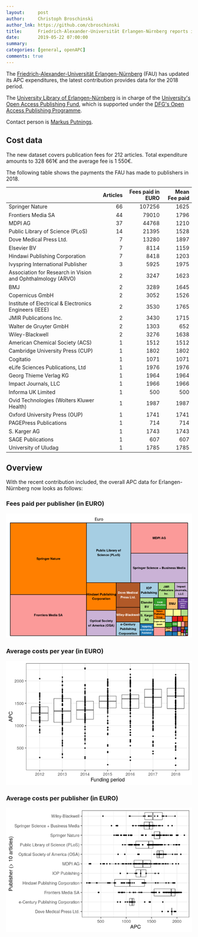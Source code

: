 ```yaml
---
layout:     post
author:     Christoph Broschinski
author_lnk: https://github.com/cbroschinski
title:      Friedrich-Alexander-Universität Erlangen-Nürnberg reports its 2018 APC expenditures
date:       2019-05-22 07:00:00
summary:    
categories: [general, openAPC]
comments: true
---
```





The [Friedrich-Alexander-Universität Erlangen-Nürnberg](https://www.fau.de/) (FAU) has updated its APC expenditures, the latest contribution provides data for the 2018 period.

The [University Library of Erlangen-Nürnberg](http://www.ub.fau.de/index-en.shtml) is in charge of the [University's Open Access Publishing Fund](https://ub.fau.de/en/writing-publishing/open-access/funding-requirements/), which is supported under the [DFG's Open Access Publishing Programme](http://www.dfg.de/en/research_funding/programmes/infrastructure/lis/funding_opportunities/open_access/).

Contact person is [Markus Putnings](mailto:markus.putnings@fau.de).

## Cost data



The new dataset covers publication fees for 212 articles. Total expenditure amounts to 328 661€ and the average fee is 1 550€.

The following table shows the payments the FAU has made to publishers in 2018.


|                                                            | Articles| Fees paid in EURO| Mean Fee paid|
|:-----------------------------------------------------------|--------:|-----------------:|-------------:|
|Springer Nature                                             |       66|            107256|          1625|
|Frontiers Media SA                                          |       44|             79010|          1796|
|MDPI AG                                                     |       37|             44768|          1210|
|Public Library of Science (PLoS)                            |       14|             21395|          1528|
|Dove Medical Press Ltd.                                     |        7|             13280|          1897|
|Elsevier BV                                                 |        7|              8114|          1159|
|Hindawi Publishing Corporation                              |        7|              8418|          1203|
|Ivyspring International Publisher                           |        3|              5925|          1975|
|Association for Research in Vision and Ophthalmology (ARVO) |        2|              3247|          1623|
|BMJ                                                         |        2|              3289|          1645|
|Copernicus GmbH                                             |        2|              3052|          1526|
|Institute of Electrical & Electronics Engineers (IEEE)      |        2|              3530|          1765|
|JMIR Publications Inc.                                      |        2|              3430|          1715|
|Walter de Gruyter GmbH                                      |        2|              1303|           652|
|Wiley-Blackwell                                             |        2|              3276|          1638|
|American Chemical Society (ACS)                             |        1|              1512|          1512|
|Cambridge University Press (CUP)                            |        1|              1802|          1802|
|Cogitatio                                                   |        1|              1071|          1071|
|eLife Sciences Publications, Ltd                            |        1|              1976|          1976|
|Georg Thieme Verlag KG                                      |        1|              1964|          1964|
|Impact Journals, LLC                                        |        1|              1966|          1966|
|Informa UK Limited                                          |        1|               500|           500|
|Ovid Technologies (Wolters Kluwer Health)                   |        1|              1987|          1987|
|Oxford University Press (OUP)                               |        1|              1741|          1741|
|PAGEPress Publications                                      |        1|               714|           714|
|S. Karger AG                                                |        1|              1743|          1743|
|SAGE Publications                                           |        1|               607|           607|
|University of Uludag                                        |        1|              1785|          1785|

## Overview

With the recent contribution included, the overall APC data for Erlangen-Nürnberg now looks as follows:

### Fees paid per publisher (in EURO)

![plot of chunk tree_fau_2019_05_22_full](/figure/tree_fau_2019_05_22_full-1.png)

###  Average costs per year (in EURO)

![plot of chunk box_fau_2019_05_22_year_full](/figure/box_fau_2019_05_22_year_full-1.png)

###  Average costs per publisher (in EURO)

![plot of chunk box_fau_2019_05_22_publisher_full](/figure/box_fau_2019_05_22_publisher_full-1.png)
